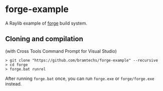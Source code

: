 # forge-example

A Raylib example of [forge](https://github.com/bramtechs/forge) build system.

## Cloning and compilation
(with Cross Tools Command Prompt for Visual Studio)

```
> git clone "https://github.com/bramtechs/forge-example" --recursive
> cd forge
> forge.bat runrel
```

After running ```forge.bat``` once, you can run ```forge.exe``` or ```forge/forge.exe``` instead.
